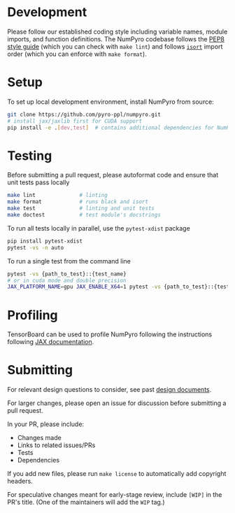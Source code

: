 # Development

Please follow our established coding style including variable names, module imports, and function definitions.
The NumPyro codebase follows the [PEP8 style guide](https://www.python.org/dev/peps/pep-0008/)
(which you can check with `make lint`) and follows
[`isort`](https://github.com/timothycrosley/isort) import order (which you can enforce with `make format`).

# Setup

To set up local development environment, install NumPyro from source:

```sh
git clone https://github.com/pyro-ppl/numpyro.git
# install jax/jaxlib first for CUDA support
pip install -e .[dev,test]  # contains additional dependencies for NumPyro development
```

# Testing

Before submitting a pull request, please autoformat code and ensure that unit tests pass locally
```sh
make lint              # linting
make format            # runs black and isort
make test              # linting and unit tests
make doctest           # test module's docstrings
```

To run all tests locally in parallel, use the `pytest-xdist` package
```sh
pip install pytest-xdist
pytest -vs -n auto
```

To run a single test from the command line
```sh
pytest -vs {path_to_test}::{test_name}
# or in cuda mode and double precision
JAX_PLATFORM_NAME=gpu JAX_ENABLE_X64=1 pytest -vs {path_to_test}::{test_name}
```

# Profiling

TensorBoard can be used to profile NumPyro following the instructions following [JAX documentation](https://jax.readthedocs.io/en/latest/profiling.html).

# Submitting

For relevant design questions to consider, see past [design documents](https://github.com/pyro-ppl/pyro/wiki/Design-Docs).

For larger changes, please open an issue for discussion before submitting a pull request.

In your PR, please include:
- Changes made
- Links to related issues/PRs
- Tests
- Dependencies

If you add new files, please run `make license` to automatically add copyright headers.

For speculative changes meant for early-stage review, include `[WIP]` in the PR's title. 
(One of the maintainers will add the `WIP` tag.)
